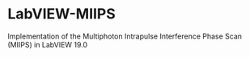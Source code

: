 # LabVIEW-MIIPS
Implementation of the Multiphoton Intrapulse Interference Phase Scan (MIIPS) in LabVIEW 19.0
